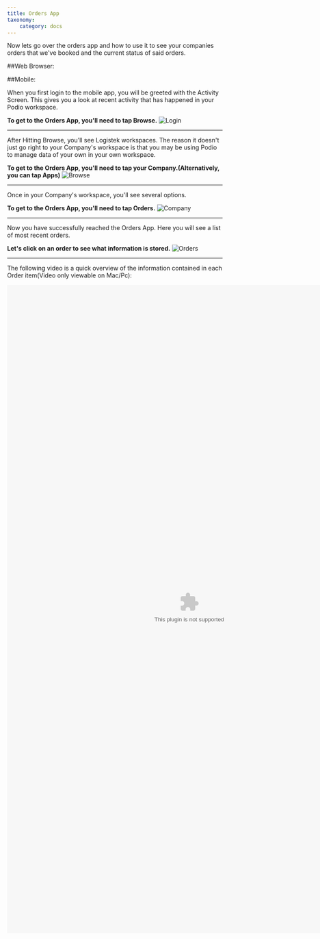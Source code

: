 ```yaml
---
title: Orders App
taxonomy:
    category: docs
---
```


Now lets go over the orders app and how to use it to see your companies orders that we've booked and the current status of said orders.

##Web Browser:


##Mobile:

When you first login to the mobile app, you will be greeted with the Activity Screen. This gives you a look at recent activity that has happened in your Podio workspace.

**To get to the Orders App, you'll need to tap Browse.**
![Login](../../user/assets/Login.png?resize:852,1514)
***
After Hitting Browse, you'll see Logistek workspaces. The reason it doesn't just go right to your Company's workspace is that you may be using Podio to manage data of your own in your own workspace.

**To get to the Orders App, you'll need to tap your Company.(Alternatively, you can tap Apps)**
![Browse](../../user/assets/Browse.png?resize:852,1514)
***
Once in your Company's workspace, you'll see several options.

**To get to the Orders App, you'll need to tap Orders.**
![Company](../../user/assets/Company.png?resize:852,1514)
***
Now you have successfully reached the Orders App. Here you will see a list of most recent orders.

**Let's click on an order to see what information is stored.**
![Orders](../../user/assets/Orders.png?resize:852,1514)
***
The following video is a quick overview of the information contained in each Order item(Video only viewable on Mac/Pc):

<embed width="852" height="1514" src="../../user/assets/Mobile-Order-Item-View.swf">
